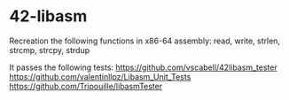 # 42-libasm

Recreation the following functions in x86-64 assembly:
read, write, strlen, strcmp, strcpy, strdup

It passes the following tests:
https://github.com/vscabell/42libasm_tester
https://github.com/valentinllpz/Libasm_Unit_Tests
https://github.com/Tripouille/libasmTester
